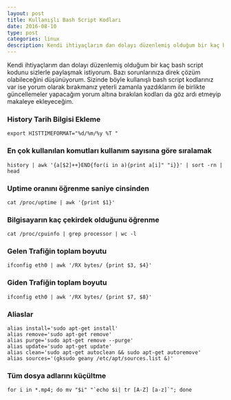 ```yaml
---
layout: post
title: Kullanışlı Bash Script Kodları
date: 2016-08-10
type: post
categories: linux
description: Kendi ihtiyaçlarım dan dolayı düzenlemiş olduğum bir kaç bash script kodunu sizlerle paylaşmak istiyorum. Bazı sorunlarınıza direk çözüm olabileceğini
---
```


Kendi ihtiyaçlarım dan dolayı düzenlemiş olduğum bir kaç bash script kodunu sizlerle paylaşmak istiyorum. Bazı sorunlarınıza direk çözüm olabileceğini düşünüyorum. Sizinde böyle kullanışlı bash script kodlarınız var ise yorum olarak bırakmanız yeterli zamanla yazdıklarım ile birlikte güncellemeler yapacağım yorum altına bırakılan kodları da göz ardı etmeyip makaleye ekleyeceğim.

### History Tarih Bilgisi Ekleme

```console
export HISTTIMEFORMAT="%d/%m/%y %T "
```

### En çok kullanılan komutları kullanım sayısına göre sıralamak

```console
history | awk '{a[$2]++}END{for(i in a){print a[i]" "i}}' | sort -rn | head
```

### Uptime oranını öğrenme saniye cinsinden

```console
cat /proc/uptime | awk '{print $1}'
```

### Bilgisayarın kaç çekirdek olduğunu öğrenme

```console
cat /proc/cpuinfo | grep processor | wc -l
```

### Gelen Trafiğin toplam boyutu

```console
ifconfig eth0 | awk '/RX bytes/ {print $3, $4}'
```

### Giden Trafiğin toplam boyutu

```console
ifconfig eth0 | awk '/RX bytes/ {print $7, $8}'
```

### Aliaslar

```console
alias install='sudo apt-get install'
alias remove='sudo apt-get remove'
alias purge='sudo apt-get remove --purge'
alias update='sudo apt-get update'
alias clean='sudo apt-get autoclean && sudo apt-get autoremove'
alias sources='(gksudo geany /etc/apt/sources.list &)'
```

### Tüm dosya adlarını küçültme

```console
for i in *.mp4; do mv "$i" "`echo $i| tr [A-Z] [a-z]`"; done
```
